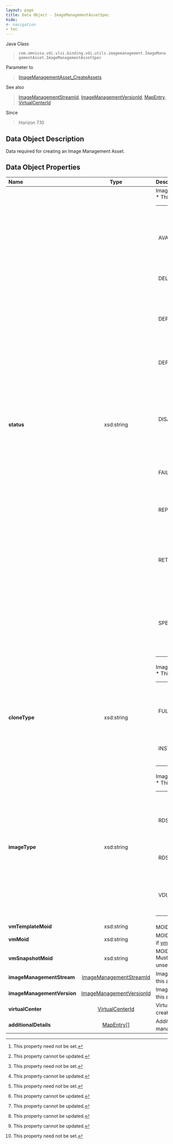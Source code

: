 ```yaml
---
layout: page
title: Data Object - ImageManagementAssetSpec
hide:
#- navigation
- toc
---
```






Java Class
> `com.omnissa.vdi.vlsi.binding.vdi.utils.imagemanagement.ImageManagementAsset.ImageManagementAssetSpec`

Parameter to
> [ImageManagementAsset_CreateAssets](vdi.utils.imagemanagement.ImageManagementAsset.md#createAssets)

See also
> [ImageManagementStreamId](vdi.entity.ImageManagementStreamId.md), [ImageManagementVersionId](vdi.entity.ImageManagementVersionId.md), [MapEntry](vdi.util.MapEntry.md), [VirtualCenterId](vdi.entity.VirtualCenterId.md)

Since
> Horizon 7.10


## Data Object Description

Data required for creating an Image Management Asset.

## Data Object Properties

 Name | Type | Description
:---|:---:|:---
**status**|  xsd:string|  Image management asset status. <br>* This property will be one of:<br><table><tr><th>Value</th><th>Description</th></tr><tr><td>AVAILABLE</td><td>Image management asset is available for pools/farms to be created.</td></tr><tr><td>DELETED</td><td>Image management asset has been deleted.</td></tr><tr><td>DEPLOYING_VM</td><td>Image management asset is deploying VM on the virtual center.</td></tr><tr><td>DEPLOYMENT_DONE</td><td>Image management asset VM deployed on the virtual center.</td></tr><tr><td>DISABLED</td><td>Image management asset has been disabled and no further pool/farm operation can be done using the same.</td></tr><tr><td>FAILED</td><td>Image management asset creation has failed.</td></tr><tr><td>REPLICATING</td><td>Copying the specialized images across all virtual centers.</td></tr><tr><td>RETRY_PENDING</td><td>When image management asset creation has failed, retry action is pending for asset to be created.</td></tr><tr><td>SPECIALIZING_VM</td><td>Image management asset is being published and specialized internally like installing agents etc.</td></tr></table>
**cloneType**|  xsd:string|  Image management asset clone type. <br>* This property will be one of:<br><table><tr><th>Value</th><th>Description</th></tr><tr><td>FULL_CLONE</td><td>Image management asset to be used in full clone automated desktop.</td></tr><tr><td>INSTANT_CLONE</td><td>Image management asset to be used in instant clone desktop/farm.</td></tr></table>
**imageType**|  xsd:string|  Image management asset image type. <br>* This property will be one of:<br><table><tr><th>Value</th><th>Description</th></tr><tr><td>RDSH_APP</td><td>Image management asset to be used for farm creation which is be used in application.</td></tr><tr><td>RDSH_DESKTOP</td><td>Image management asset is for farm creation to be created.</td></tr><tr><td>VDI_DESKTOP</td><td>Image management asset is available for desktops/farms to be created.</td></tr></table>
**vmTemplateMoid**|  xsd:string|  MOID of virtual machine template. [^1] [^2]
**vmMoid**|  xsd:string|  MOID of virtual machine. Must be set if [vmTemplateMoid](vdi.utils.imagemanagement.ImageManagementAsset.ImageManagementAssetSpec.md#vmTemplateMoid) is unset. [^1] [^2]
**vmSnapshotMoid**|  xsd:string|  MOID of virtual machine snapshot. Must be set if [vmTemplateMoid](vdi.utils.imagemanagement.ImageManagementAsset.ImageManagementAssetSpec.md#vmTemplateMoid) is unset and [vmMoid](vdi.utils.imagemanagement.ImageManagementAsset.ImageManagementAssetSpec.md#vmMoid) is set. [^1] [^2]
**imageManagementStream**| [ImageManagementStreamId](vdi.entity.ImageManagementStreamId.md)|  Image management stream to which this asset belongs to. [^2]
**imageManagementVersion**| [ImageManagementVersionId](vdi.entity.ImageManagementVersionId.md)|  Image management version to which this asset belongs to. [^2]
**virtualCenter**| [VirtualCenterId](vdi.entity.VirtualCenterId.md)|  Virtual Center where this asset is created. [^2]
**additionalDetails**| [MapEntry[]](vdi.util.MapEntry.md)|  Additional details about image management asset. [^1]


 


[^1]: This property need not be set.
[^2]: This property cannot be updated.